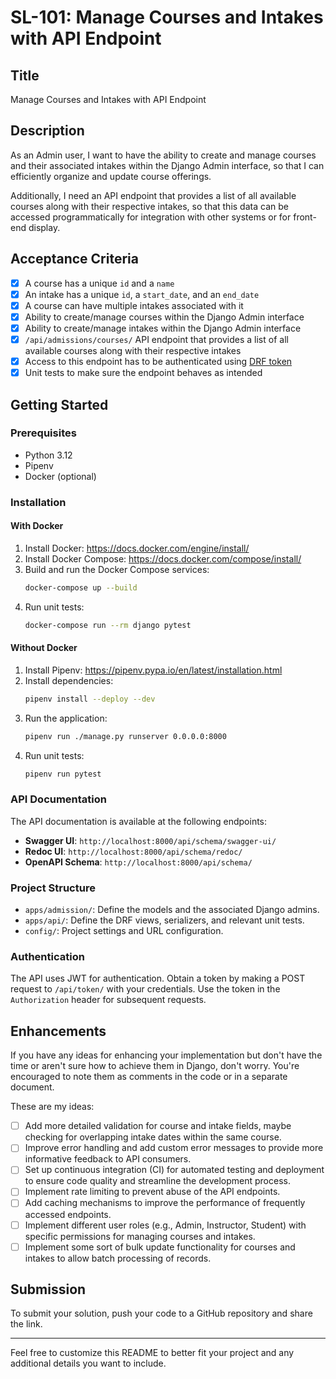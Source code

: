 # SL-101: Manage Courses and Intakes with API Endpoint

## Title
Manage Courses and Intakes with API Endpoint

## Description
As an Admin user, I want to have the ability to create and manage courses and their associated intakes within the Django Admin interface, so that I can efficiently organize and update course offerings.

Additionally, I need an API endpoint that provides a list of all available courses along with their respective intakes, so that this data can be accessed programmatically for integration with other systems or for front-end display.

## Acceptance Criteria
- [x] A course has a unique `id` and a `name`
- [x] An intake has a unique `id`, a `start_date`, and an `end_date`
- [x] A course can have multiple intakes associated with it
- [x] Ability to create/manage courses within the Django Admin interface
- [x] Ability to create/manage intakes within the Django Admin interface
- [x] `/api/admissions/courses/` API endpoint that provides a list of all available courses along with their respective intakes
- [x] Access to this endpoint has to be authenticated using [DRF token](https://www.django-rest-framework.org/api-guide/authentication/#tokenauthentication)
- [x] Unit tests to make sure the endpoint behaves as intended

## Getting Started

### Prerequisites
- Python 3.12
- Pipenv
- Docker (optional)

### Installation

#### With Docker
1. Install Docker: https://docs.docker.com/engine/install/
2. Install Docker Compose: https://docs.docker.com/compose/install/
3. Build and run the Docker Compose services:
   ```bash
   docker-compose up --build
   ```
4. Run unit tests:
   ```bash
   docker-compose run --rm django pytest
   ```

#### Without Docker
1. Install Pipenv: https://pipenv.pypa.io/en/latest/installation.html
2. Install dependencies:
   ```bash
   pipenv install --deploy --dev
   ```
3. Run the application:
   ```bash
   pipenv run ./manage.py runserver 0.0.0.0:8000
   ```
4. Run unit tests:
   ```bash
   pipenv run pytest
   ```

### API Documentation
The API documentation is available at the following endpoints:
- **Swagger UI**: `http://localhost:8000/api/schema/swagger-ui/`
- **Redoc UI**: `http://localhost:8000/api/schema/redoc/`
- **OpenAPI Schema**: `http://localhost:8000/api/schema/`

### Project Structure
- `apps/admission/`: Define the models and the associated Django admins.
- `apps/api/`: Define the DRF views, serializers, and relevant unit tests.
- `config/`: Project settings and URL configuration.

### Authentication
The API uses JWT for authentication. Obtain a token by making a POST request to `/api/token/` with your credentials. Use the token in the `Authorization` header for subsequent requests.



## Enhancements
If you have any ideas for enhancing your implementation but don't have the time or aren't sure how to achieve them in Django, don't worry. You're encouraged to note them as comments in the code or in a separate document.

These are my ideas:

- [ ] Add more detailed validation for course and intake fields, maybe checking for overlapping intake dates within the same course.
- [ ] Improve error handling and add custom error messages to provide more informative feedback to API consumers.
- [ ] Set up continuous integration (CI) for automated testing and deployment to ensure code quality and streamline the development process.
- [ ] Implement rate limiting to prevent abuse of the API endpoints.
- [ ] Add caching mechanisms to improve the performance of frequently accessed endpoints.
- [ ] Implement different user roles (e.g., Admin, Instructor, Student) with specific permissions for managing courses and intakes.
- [ ] Implement some sort of bulk update functionality for courses and intakes to allow batch processing of records.

## Submission
To submit your solution, push your code to a GitHub repository and share the link.

---

Feel free to customize this README to better fit your project and any additional details you want to include.